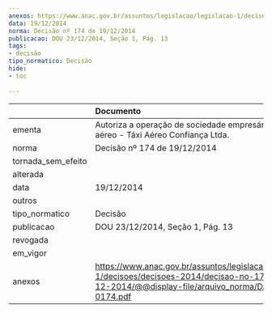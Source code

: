 ```yaml
---
anexos: https://www.anac.gov.br/assuntos/legislacao/legislacao-1/decisoes/decisoes-2014/decisao-no-174-de-19-12-2014/@@display-file/arquivo_norma/DA2014-0174.pdf
data: 19/12/2014
norma: Decisão nº 174 de 19/12/2014
publicacao: DOU 23/12/2014, Seção 1, Pág. 13
tags:
- decisão
tipo_normatico: Decisão
hide: 
- toc 
 
---
```


|                    | Documento                                                                                                                                                 |
|:-------------------|:----------------------------------------------------------------------------------------------------------------------------------------------------------|
| ementa             | Autoriza a operação de sociedade empresária de táxi aéreo - Táxi Aéreo Confiança Ltda.                                                                    |
| norma              | Decisão nº 174 de 19/12/2014                                                                                                                              |
| tornada_sem_efeito |                                                                                                                                                           |
| alterada           |                                                                                                                                                           |
| data               | 19/12/2014                                                                                                                                                |
| outros             |                                                                                                                                                           |
| tipo_normatico     | Decisão                                                                                                                                                   |
| publicacao         | DOU 23/12/2014, Seção 1, Pág. 13                                                                                                                          |
| revogada           |                                                                                                                                                           |
| em_vigor           |                                                                                                                                                           |
| anexos             | https://www.anac.gov.br/assuntos/legislacao/legislacao-1/decisoes/decisoes-2014/decisao-no-174-de-19-12-2014/@@display-file/arquivo_norma/DA2014-0174.pdf |